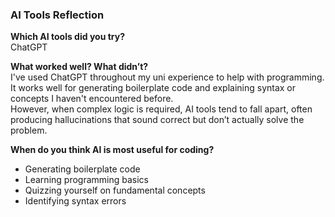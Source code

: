 ### AI Tools Reflection

**Which AI tools did you try?**  
ChatGPT

**What worked well? What didn’t?**  
I've used ChatGPT throughout my uni experience to help with programming. It works well for generating boilerplate code and explaining syntax or concepts I haven't encountered before.  
However, when complex logic is required, AI tools tend to fall apart, often producing hallucinations that sound correct but don’t actually solve the problem.

**When do you think AI is most useful for coding?**  
- Generating boilerplate code  
- Learning programming basics  
- Quizzing yourself on fundamental concepts  
- Identifying syntax errors  
